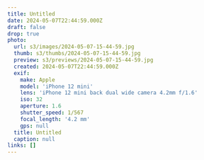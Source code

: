 ```yaml
---
title: Untitled
date: 2024-05-07T22:44:59.000Z
draft: false
drop: true
photo:
  url: s3/images/2024-05-07-15-44-59.jpg
  thumb: s3/thumbs/2024-05-07-15-44-59.jpg
  preview: s3/previews/2024-05-07-15-44-59.jpg
  created: 2024-05-07T22:44:59.000Z
  exif:
    make: Apple
    model: 'iPhone 12 mini'
    lens: 'iPhone 12 mini back dual wide camera 4.2mm f/1.6'
    iso: 32
    aperture: 1.6
    shutter_speed: 1/567
    focal_length: '4.2 mm'
    gps: null
  title: Untitled
  caption: null
links: []
---
```

